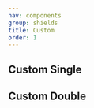 ```yaml
---
nav: components
group: shields
title: Custom
order: 1
---
```


## Custom Single

<code src="./Single.tsx" inline></code>

## Custom Double

<code src="./Double.tsx" inline></code>
